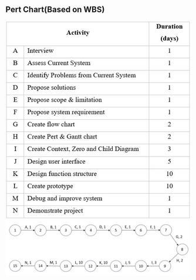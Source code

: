 ## Pert Chart(Based on WBS)

<img src = "image8.0/Pert1.jpg" width = "600" >
<img src = "image8.0/Pert2.jpg" width = "600" >
